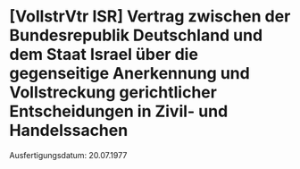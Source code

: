 # [VollstrVtr ISR] Vertrag zwischen der Bundesrepublik Deutschland und dem Staat Israel über die gegenseitige Anerkennung und Vollstreckung gerichtlicher Entscheidungen in Zivil- und Handelssachen

Ausfertigungsdatum: 20.07.1977

 